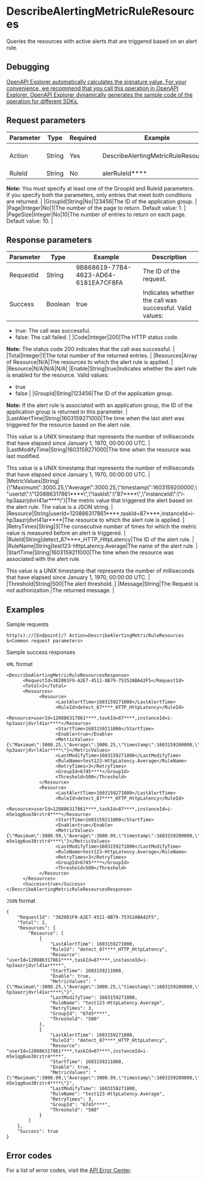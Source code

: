 # DescribeAlertingMetricRuleResources

Queries the resources with active alerts that are triggered based on an alert rule.

## Debugging

[OpenAPI Explorer automatically calculates the signature value. For your convenience, we recommend that you call this operation in OpenAPI Explorer. OpenAPI Explorer dynamically generates the sample code of the operation for different SDKs.](https://api.aliyun.com/#product=Cms&api=DescribeAlertingMetricRuleResources&type=RPC&version=2019-01-01)

## Request parameters

|Parameter|Type|Required|Example|Description|
|---------|----|--------|-------|-----------|
|Action|String|Yes|DescribeAlertingMetricRuleResources|The operation that you want to perform. Set the value to DescribeAlertingMetricRuleResources. |
|RuleId|String|No|alerRuleId\*\*\*\*|The ID of the alert rule.

**Note:** You must specify at least one of the GroupId and RuleId parameters. If you specify both the parameters, only entries that meet both conditions are returned. |
|GroupId|String|No|123456|The ID of the application group. |
|Page|Integer|No|1|The number of the page to return. Default value: 1. |
|PageSize|Integer|No|10|The number of entries to return on each page. Default value: 10. |

## Response parameters

|Parameter|Type|Example|Description|
|---------|----|-------|-----------|
|RequestId|String|9B868619-77B4-4623-AD64-6181EA7CF8FA|The ID of the request. |
|Success|Boolean|true|Indicates whether the call was successful. Valid values:

-   true: The call was successful.
-   false: The call failed. |
|Code|Integer|200|The HTTP status code.

**Note:** The status code 200 indicates that the call was successful. |
|Total|Integer|1|The total number of the returned entries. |
|Resources|Array of Resource|N/A|The resources to which the alert rule is applied. |
|Resource|N/A|N/A|N/A|
|Enable|String|true|Indicates whether the alert rule is enabled for the resource. Valid values:

-   true
-   false |
|GroupId|String|123456|The ID of the application group.

**Note:** If the alert rule is associated with an application group, the ID of the application group is returned in this parameter. |
|LastAlertTime|String|1603159271000|The time when the last alert was triggered for the resource based on the alert rule.

This value is a UNIX timestamp that represents the number of milliseconds that have elapsed since January 1, 1970, 00:00:00 UTC. |
|LastModifyTime|String|1603159271000|The time when the resource was last modified.

This value is a UNIX timestamp that represents the number of milliseconds that have elapsed since January 1, 1970, 00:00:00 UTC. |
|MetricValues|String|\{\\"Maximum\\":3000.25,\\"Average\\":3000.25,\\"timestamp\\":1603159200000,\\"userId\\":\\"120886317861\*\*\*\*\\",\\"taskId\\":\\"87\*\*\*\*\\",\\"instanceId\\":\\"i-hp3aazrjdvrl41ar\*\*\*\*\\"\}|The metric value that triggered the alert based on the alert rule. The value is a JSON string. |
|Resource|String|userId=120886317861\*\*\*\*,taskId=87\*\*\*\*,instanceId=i-hp3aazrjdvrl41ar\*\*\*\*|The resource to which the alert rule is applied. |
|RetryTimes|String|3|The consecutive number of times for which the metric value is measured before an alert is triggered. |
|RuleId|String|detect\_87\*\*\*\*\_HTTP\_HttpLatency|The ID of the alert rule. |
|RuleName|String|test123-HttpLatency.Average|The name of the alert rule. |
|StartTime|String|1603159211000|The time when the resource was associated with the alert rule.

This value is a UNIX timestamp that represents the number of milliseconds that have elapsed since January 1, 1970, 00:00:00 UTC. |
|Threshold|String|500|The alert threshold. |
|Message|String|The Request is not authorization.|The returned message. |

## Examples

Sample requests

```
http(s)://[Endpoint]/? Action=DescribeAlertingMetricRuleResources
&<Common request parameters>
```

Sample success responses

`XML` format

```
<DescribeAlertingMetricRuleResourcesResponse>
      <RequestId>382001F9-A2E7-4511-8B79-75352ABA42F5</RequestId>
      <Total>2</Total>
      <Resources>
            <Resource>
                  <LastAlertTime>1603159271000</LastAlertTime>
                  <RuleId>detect_87****_HTTP_HttpLatency</RuleId>
                  <Resource>userId=120886317861****,taskId=87****,instanceId=i-hp3aazrjdvrl41ar****</Resource>
                  <StartTime>1603159211000</StartTime>
                  <Enable>true</Enable>
                  <MetricValues>{\"Maximum\":3000.25,\"Average\":3000.25,\"timestamp\":1603159200000,\"userId\":\"120886317861****\",\"taskId\":\"87****\",\"instanceId\":\"i-hp3aazrjdvrl41ar****\"}</MetricValues>
                  <LastModifyTime>1603159271000</LastModifyTime>
                  <RuleName>test123-HttpLatency.Average</RuleName>
                  <RetryTimes>3</RetryTimes>
                  <GroupId>6745****</GroupId>
                  <Threshold>500</Threshold>
            </Resource>
            <Resource>
                  <LastAlertTime>1603159271000</LastAlertTime>
                  <RuleId>detect_87****_HTTP_HttpLatency</RuleId>
                  <Resource>userId=120886317861****,taskId=87****,instanceId=i-m5e1qg6uo38rztr4****</Resource>
                  <StartTime>1603159211000</StartTime>
                  <Enable>true</Enable>
                  <MetricValues>{\"Maximum\":3000.99,\"Average\":3000.99,\"timestamp\":1603159200000,\"userId\":\"120886317861****\",\"taskId\":\"87****\",\"instanceId\":\"i-m5e1qg6uo38rztr4****\"}</MetricValues>
                  <LastModifyTime>1603159271000</LastModifyTime>
                  <RuleName>test123-HttpLatency.Average</RuleName>
                  <RetryTimes>3</RetryTimes>
                  <GroupId>6745****</GroupId>
                  <Threshold>500</Threshold>
            </Resource>
      </Resources>
      <Success>true</Success>
</DescribeAlertingMetricRuleResourcesResponse>
```

`JSON` format

```
{
    "RequestId": "382001F9-A2E7-4511-8B79-75352ABA42F5",
    "Total": 2,
    "Resources": {
        "Resource": [
            {
                "LastAlertTime": 1603159271000,
                "RuleId": "detect_87****_HTTP_HttpLatency",
                "Resource": "userId=120886317861****,taskId=87****,instanceId=i-hp3aazrjdvrl41ar****",
                "StartTime": 1603159211000,
                "Enable": true,
                "MetricValues": "{\"Maximum\":3000.25,\"Average\":3000.25,\"timestamp\":1603159200000,\"userId\":\"120886317861****\",\"taskId\":\"87****\",\"instanceId\":\"i-hp3aazrjdvrl41ar****\"}",
                "LastModifyTime": 1603159271000,
                "RuleName": "test123-HttpLatency.Average",
                "RetryTimes": 3,
                "GroupId": "6745****",
                "Threshold": "500"
            },
            {
                "LastAlertTime": 1603159271000,
                "RuleId": "detect_87****_HTTP_HttpLatency",
                "Resource": "userId=120886317861****,taskId=87****,instanceId=i-m5e1qg6uo38rztr4****",
                "StartTime": 1603159211000,
                "Enable": true,
                "MetricValues": "{\"Maximum\":3000.99,\"Average\":3000.99,\"timestamp\":1603159200000,\"userId\":\"120886317861****\",\"taskId\":\"87****\",\"instanceId\":\"i-m5e1qg6uo38rztr4****\"}",
                "LastModifyTime": 1603159271000,
                "RuleName": "test123-HttpLatency.Average",
                "RetryTimes": 3,
                "GroupId": "6745****",
                "Threshold": "500"
            }
        ]
    },
    "Success": true
}
```

## Error codes

For a list of error codes, visit the [API Error Center](https://error-center.alibabacloud.com/status/product/Cms).


